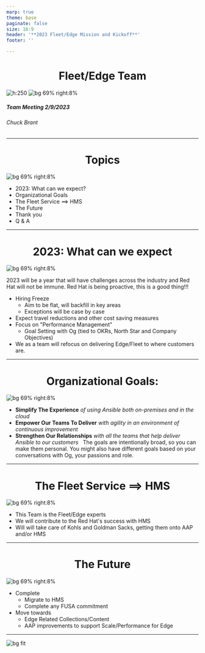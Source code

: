```yaml
---
marp: true
theme: base
paginate: false
size: 16:9
header: '**2023 Fleet/Edge Mission and Kickoff**'
footer: ''

---
```

<STYLE type="text/css">
  H1 { text-align: center}
{  padding-top: 100px;}
 { justify-content: start; }

 </STYLE>


Fleet/Edge Team
===

![h:250](https://raw.githubusercontent.com/chuckbrant/MARP-Slides/main/assets/Ansible-Banner.png)
![bg 69% right:8% ](https://raw.githubusercontent.com/chuckbrant/MARP-Slides/main/assets/AAP-Logo3.jpg)


##### Team Meeting 2/9/2023
###### Chuck Brant 


---

# Topics
![bg 69% right:8% ](https://raw.githubusercontent.com/chuckbrant/MARP-Slides/main/assets/AAP-Logo3.jpg)

- 2023: What can we expect?
- Organizational Goals
- The Fleet Service ==> HMS
- The Future
- Thank you
- Q & A

---
# 2023: What can we expect
![bg 69% right:8% ](https://raw.githubusercontent.com/chuckbrant/MARP-Slides/main/assets/AAP-Logo3.jpg)

2023 will be a year that will have challenges across the industry and Red Hat will not be immune.  Red Hat is being proactive, this is a good thing!!!

- Hiring Freeze
  * Aim to be flat, will backfill in key areas
  * Exceptions will be case by case
- Expect travel reductions and other cost saving measures 
- Focus on "Performance Management"
  * Goal Setting with Og (tied to OKRs, North Star and Company Objectives)
- We as a team will refocus on delivering Edge/Fleet to where customers are.


---
# Organizational Goals: 
![bg 69% right:8% ](https://raw.githubusercontent.com/chuckbrant/MARP-Slides/main/assets/AAP-Logo3.jpg)
- **Simplify The Experience** *of using Ansible both on-premises and in the cloud*
- **Empower Our Teams To Deliver** *with agility in an environment of continuous improvement*
- **Strengthen Our Relationships** *with all the teams that help deliver Ansible to our customers*
&nbsp;
The goals are intentionally broad, so you can make them personal.  You might also have different goals based on your conversations with Og, your passions and role.
---
# The Fleet Service ==> HMS
![bg 69% right:8% ](https://raw.githubusercontent.com/chuckbrant/MARP-Slides/main/assets/AAP-Logo3.jpg)


- This Team is the Fleet/Edge experts
- We will contribute to the Red Hat's success with HMS
- Will will take care of Kohls and Goldman Sacks, getting them onto AAP and/or HMS


 ---

# The Future
![bg 69% right:8% ](https://raw.githubusercontent.com/chuckbrant/MARP-Slides/main/assets/AAP-Logo3.jpg)

- Complete
  * Migrate to HMS
   * Complete any FUSA commitment 
- Move towards
  * Edge Related Collections/Content
  * AAP improvements to support Scale/Performance for Edge




---





![bg fit](https://raw.githubusercontent.com/chuckbrant/MARP-Slides/main/assets/thankyou.jpg)




